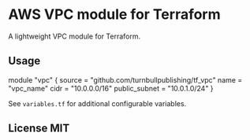 # AWS VPC module for Terraform

A lightweight VPC module for Terraform.

## Usage

module "vpc" {
  source = "github.com/turnbullpublishing/tf_vpc"
  name = "vpc_name"
  cidr = "10.0.0.0/16"
  public_subnet = "10.0.1.0/24"
}

See `variables.tf` for additional configurable variables. 

## License MIT
